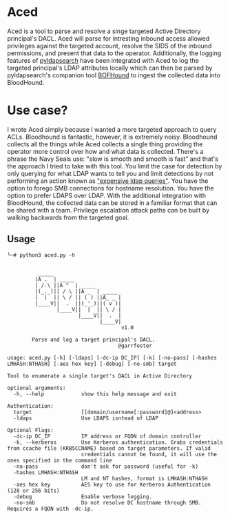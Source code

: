 # Aced

Aced is a tool to parse and resolve a singe targeted Active Directory principal's DACL. Aced will parse for intresting inbound access allowed privileges against the targeted account, resolve the SIDS of the inbound permissions, and present that data to the operator. Additionally, the logging features of [pyldapsearch](https://github.com/fortalice/pyldapsearch) have been integrated with Aced to log the targeted principal's LDAP attributes locally which can then be parsed by pyldapsearch's companion tool [BOFHound](https://github.com/fortalice/bofhound) to ingest the collected data into BloodHound.

# Use case?

I wrote Aced simply because I wanted a more targeted approach to query ACLs. Bloodhound is fantastic, however, it is extremely noisy. Bloodhound collects all the things while Aced collects a single thing providing the operator more control over how and what data is collected. There's a phrase the Navy Seals use: "slow is smooth and smooth is fast" and that's the approach I tried to take with this tool. You limit the case for detection by only querying for what LDAP wants to tell you and limit detections by not performing an action known as ["expensive ldap queries"](http://directoryadmin.blogspot.com/2019/10/hunting-bad-ldap-queries-on-your-dc.html). You have the option to forego SMB connections for hostname resolution. You have the option to prefer LDAPS over LDAP. With the additional integration with BloodHound, the collected data can be stored in a familiar format that can be shared with a team. Privilege escalation attack paths can be built by walking backwards from the targeted goal.

## Usage

```
└─# python3 aced.py -h                             


          _____
         |A .  | _____
         | /.\ ||A ^  | _____
         |(_._)|| / \ ||A _  | _____
         |  |  || \ / || ( ) ||A_ _ |
         |____V||  .  ||(_'_)||( v )|
                |____V||  |  || \ / |
                       |____V||  .  |
                              |____V|
                                     v1.0

        Parse and log a target principal's DACL.
                                    @garrfoster

usage: aced.py [-h] [-ldaps] [-dc-ip DC_IP] [-k] [-no-pass] [-hashes LMHASH:NTHASH] [-aes hex key] [-debug] [-no-smb] target

Tool to enumerate a single target's DACL in Active Directory

optional arguments:
  -h, --help            show this help message and exit

Authentication:
  target                [[domain/username[:password]@]<address>
  -ldaps                Use LDAPS isntead of LDAP

Optional Flags:
  -dc-ip DC_IP          IP address or FQDN of domain controller
  -k, --kerberos        Use Kerberos authentication. Grabs credentials from ccache file (KRB5CCNAME) based on target parameters. If valid
                        credentials cannot be found, it will use the ones specified in the command line
  -no-pass              don't ask for password (useful for -k)
  -hashes LMHASH:NTHASH
                        LM and NT hashes, format is LMHASH:NTHASH
  -aes hex key          AES key to use for Kerberos Authentication (128 or 256 bits)
  -debug                Enable verbose logging.
  -no-smb               Do not resolve DC hostname through SMB. Requires a FQDN with -dc-ip.
```



